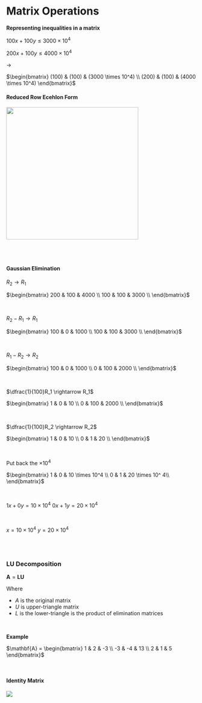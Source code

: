 # Matrix Operations



**Representing inequalities in a matrix**

$100x + 100y \leq 3000 \times 10^4$

$200x + 100y \leq 4000 \times 10^4$

$\rightarrow$

$\begin{bmatrix}
(100) & (100) & (3000 \times 10^4) \\ 
(200) & (100) & (4000 \times 10^4)
\end{bmatrix}$


#### Reduced Row Ecehlon Form
<img src="https://i.stack.imgur.com/ST1qx.png" width="350">

<br/><br/>


#### Gaussian Elimination

$R_2 \rightarrow R_1$

$\begin{bmatrix}
200 & 100 & 4000 \\
100 & 100 & 3000 \\ 
\end{bmatrix}$

<br/>

$R_2 - R_1 \rightarrow R_1$

$\begin{bmatrix}
100 & 0 & 1000 \\
100 & 100 & 3000 \\ 
\end{bmatrix}$

<br/>

$R_1 - R_2 \rightarrow R_2$


$\begin{bmatrix}
100 & 0 & 1000 \\
0 & 100 & 2000 \\ 
\end{bmatrix}$

<br/>

$\dfrac{1}{100}R_1 \rightarrow R_1$

$\begin{bmatrix}
1 & 0 & 10 \\
0 & 100 & 2000 \\ 
\end{bmatrix}$

<br/>

$\dfrac{1}{100}R_2 \rightarrow R_2$

$\begin{bmatrix}
1 & 0 & 10 \\
0 & 1 & 20 \\ 
\end{bmatrix}$

<br/>

Put back the $\times 10 ^ 4$

$\begin{bmatrix}
1 & 0 & 10 \times 10^4 \\
0 & 1 & 20 \times 10^ 4\\ 
\end{bmatrix}$

<br/>

$1x + 0y = 10 \times 10 ^ 4$
$0x + 1y = 20 \times 10 ^ 4$

<br/>

$x = 10 \times 10 ^ 4$
$y = 20 \times 10 ^ 4$


<br/><br/>


### LU Decomposition


$\mathbf{A} = \mathbf{L}\mathbf{U}$

Where
- $A$ is the original matrix
- $U$ is upper-triangle matrix 
- $L$ is the lower-triangle is the product of elimination matrices

<br/>

**Example**



$\mathbf{A} = \begin{bmatrix}
1 & 2 & -3  \\
-3 & -4 & 13 \\
2 & 1 & 5 
\end{bmatrix}$

<br/>

#### Identity Matrix

<img src="https://dcvp84mxptlac.cloudfront.net/diagrams2/equation-3-multiplying-an-identity-matrix-times-a-non-unit-matrix.png">

<br/><br/>
<br/><br/>